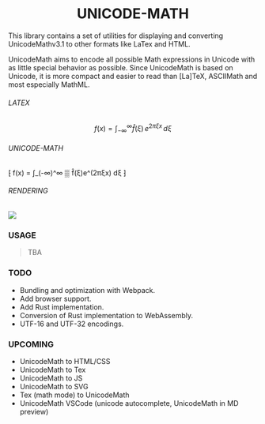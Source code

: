 <div align=center>
  <h1>UNICODE-MATH</h1>
</div>

This library contains a set of utilities for displaying and converting UnicodeMathv3.1 to other formats like LaTex and HTML.


UnicodeMath aims to encode all possible Math expressions in Unicode with as little special behavior as possible. Since UnicodeMath is based on Unicode, it is more compact and easier to read than [La]TeX, ASCIIMath and most especially MathML.

###### LATEX

$$ f(x) = \int_{-\infty}^\infty \hat f(\xi)\,e^{2 \pi \xi x} \,d\xi $$

###### UNICODE-MATH

⁅ f(x) = ∫_(-∞)^∞ ▒ f̂(ξ)e^(2πξx) dξ ⁆

###### RENDERING

<img src="http://latex.codecogs.com/svg.latex?f(x) = \int_{-\infty}^\infty \hat f(\xi)\,e^{2 \pi \xi x} \,d\xi" />


### USAGE
> TBA



### TODO
- Bundling and optimization with Webpack.
- Add browser support.
- Add Rust implementation.
- Conversion of Rust implementation to WebAssembly.
- UTF-16 and UTF-32 encodings.


### UPCOMING
- UnicodeMath to HTML/CSS
- UnicodeMath to Tex
- UnicodeMath to JS
- UnicodeMath to SVG
- Tex (math mode) to UnicodeMath
- UnicodeMath VSCode (unicode autocomplete, UnicodeMath in MD preview)
